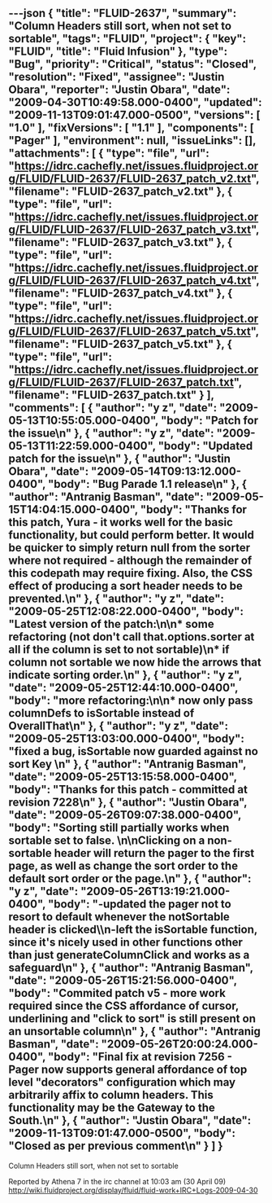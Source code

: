 ---json
{
  "title": "FLUID-2637",
  "summary": "Column Headers still sort,  when not set to sortable",
  "tags": "FLUID",
  "project": {
    "key": "FLUID",
    "title": "Fluid Infusion"
  },
  "type": "Bug",
  "priority": "Critical",
  "status": "Closed",
  "resolution": "Fixed",
  "assignee": "Justin Obara",
  "reporter": "Justin Obara",
  "date": "2009-04-30T10:49:58.000-0400",
  "updated": "2009-11-13T09:01:47.000-0500",
  "versions": [
    "1.0"
  ],
  "fixVersions": [
    "1.1"
  ],
  "components": [
    "Pager"
  ],
  "environment": null,
  "issueLinks": [],
  "attachments": [
    {
      "type": "file",
      "url": "https://idrc.cachefly.net/issues.fluidproject.org/FLUID/FLUID-2637/FLUID-2637_patch_v2.txt",
      "filename": "FLUID-2637_patch_v2.txt"
    },
    {
      "type": "file",
      "url": "https://idrc.cachefly.net/issues.fluidproject.org/FLUID/FLUID-2637/FLUID-2637_patch_v3.txt",
      "filename": "FLUID-2637_patch_v3.txt"
    },
    {
      "type": "file",
      "url": "https://idrc.cachefly.net/issues.fluidproject.org/FLUID/FLUID-2637/FLUID-2637_patch_v4.txt",
      "filename": "FLUID-2637_patch_v4.txt"
    },
    {
      "type": "file",
      "url": "https://idrc.cachefly.net/issues.fluidproject.org/FLUID/FLUID-2637/FLUID-2637_patch_v5.txt",
      "filename": "FLUID-2637_patch_v5.txt"
    },
    {
      "type": "file",
      "url": "https://idrc.cachefly.net/issues.fluidproject.org/FLUID/FLUID-2637/FLUID-2637_patch.txt",
      "filename": "FLUID-2637_patch.txt"
    }
  ],
  "comments": [
    {
      "author": "y z",
      "date": "2009-05-13T10:55:05.000-0400",
      "body": "Patch for the issue\n"
    },
    {
      "author": "y z",
      "date": "2009-05-13T11:22:59.000-0400",
      "body": "Updated patch for the issue\n"
    },
    {
      "author": "Justin Obara",
      "date": "2009-05-14T09:13:12.000-0400",
      "body": "Bug Parade 1.1 release\n"
    },
    {
      "author": "Antranig Basman",
      "date": "2009-05-15T14:04:15.000-0400",
      "body": "Thanks for this patch, Yura - it works well for the basic functionality, but could perform better. It would be quicker to simply return null from the sorter where not required - although the remainder of this codepath may require fixing. Also, the CSS effect of producing a sort header needs to be prevented.\n"
    },
    {
      "author": "y z",
      "date": "2009-05-25T12:08:22.000-0400",
      "body": "Latest version of the patch:\n\n* some refactoring (not don't call that.options.sorter at all if the column is set to not sortable)\n* if column not sortable we now hide the arrows that indicate sorting order.\n"
    },
    {
      "author": "y z",
      "date": "2009-05-25T12:44:10.000-0400",
      "body": "more refactoring:\n\n* now only pass columnDefs to isSortable instead of OverallThat\n"
    },
    {
      "author": "y z",
      "date": "2009-05-25T13:03:00.000-0400",
      "body": "fixed a bug, isSortable now guarded against no sort Key&#x20;\n"
    },
    {
      "author": "Antranig Basman",
      "date": "2009-05-25T13:15:58.000-0400",
      "body": "Thanks for this patch - committed at revision 7228\n"
    },
    {
      "author": "Justin Obara",
      "date": "2009-05-26T09:07:38.000-0400",
      "body": "Sorting still partially works when sortable set to false.&#x20;\n\nClicking on a non-sortable header will return the pager to the first page, as well as change the sort order to the default sort order or the page.\n"
    },
    {
      "author": "y z",
      "date": "2009-05-26T13:19:21.000-0400",
      "body": "-updated the pager not to resort to default whenever the notSortable header is clicked\\\n-left the isSortable function, since it's nicely used in other functions other than just generateColumnClick and works as a safeguard\n"
    },
    {
      "author": "Antranig Basman",
      "date": "2009-05-26T15:21:56.000-0400",
      "body": "Commited patch v5 - more work required since the CSS affordance of cursor, underlining and \"click to sort\" is still present on an unsortable column\n"
    },
    {
      "author": "Antranig Basman",
      "date": "2009-05-26T20:00:24.000-0400",
      "body": "Final fix at revision 7256 - Pager now supports general affordance of top level \"decorators\" configuration which may arbitrarily affix to column headers. This functionality may be the Gateway to the South.\n"
    },
    {
      "author": "Justin Obara",
      "date": "2009-11-13T09:01:47.000-0500",
      "body": "Closed as per previous comment\n"
    }
  ]
}
---
Column Headers still sort,  when not set to sortable

Reported by Athena 7 in the irc channel at 10:03 am (30 April 09)\
<http://wiki.fluidproject.org/display/fluid/fluid-work+IRC+Logs-2009-04-30>

        